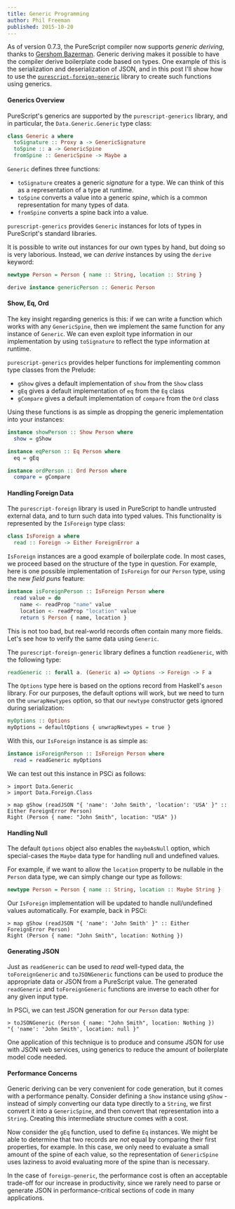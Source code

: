```yaml
---
title: Generic Programming
author: Phil Freeman
published: 2015-10-20
---
```


As of version 0.7.3, the PureScript compiler now supports _generic deriving_, thanks to [Gershom Bazerman](http://gbaz.github.io/). Generic deriving makes it possible to have the compiler derive boilerplate code based on types. One example of this is the serialization and deserialization of JSON, and in this post I'll show how to use the [`purescript-foreign-generic`](https://github.com/paf31/purescript-foreign-generic) library to create such functions using generics.

#### Generics Overview

PureScript's generics are supported by the `purescript-generics` library, and in particular, the `Data.Generic.Generic` type class:

``` haskell
class Generic a where
  toSignature :: Proxy a -> GenericSignature
  toSpine :: a -> GenericSpine
  fromSpine :: GenericSpine -> Maybe a
```

`Generic` defines three functions:

- `toSignature` creates a generic _signature_ for a type. We can think of this as a representation of a type at runtime.
- `toSpine` converts a value into a generic _spine_, which is a common representation for many types of data.
- `fromSpine` converts a spine back into a value.

`purescript-generics` provides `Generic` instances for lots of types in PureScript's standard libraries.

It is possible to write out instances for our own types by hand, but doing so is very laborious. Instead, we can _derive_ instances by using the `derive` keyword:

``` haskell
newtype Person = Person { name :: String, location :: String }

derive instance genericPerson :: Generic Person
```

#### Show, Eq, Ord

The key insight regarding generics is this: if we can write a function which works with any `GenericSpine`, then we implement the same function for any instance of `Generic`. We can even exploit type information in our implementation by using `toSignature` to reflect the type information at runtime.

`purescript-generics` provides helper functions for implementing common type classes from the Prelude:

- `gShow` gives a default implementation of `show` from the `Show` class
- `gEq` gives a default implementation of `eq` from the `Eq` class
- `gCompare` gives a default implementation of `compare` from the `Ord` class

Using these functions is as simple as dropping the generic implementation into your instances:

``` haskell
instance showPerson :: Show Person where
  show = gShow

instance eqPerson :: Eq Person where
  eq = gEq

instance ordPerson :: Ord Person where
  compare = gCompare
```

#### Handling Foreign Data

The `purescript-foreign` library is used in PureScript to handle untrusted external data, and to turn such data into typed values. This functionality is represented by the `IsForeign` type class:

``` haskell
class IsForeign a where
  read :: Foreign -> Either ForeignError a
```

`IsForeign` instances are a good example of boilerplate code. In most cases, we proceed based on the structure of the type in question. For example, here is one possible implementation of `IsForeign` for our `Person` type, using the new _field puns_ feature:

``` haskell
instance isForeignPerson :: IsForeign Person where
  read value = do
    name <- readProp "name" value
    location <- readProp "location" value
    return $ Person { name, location }
```

This is not too bad, but real-world records often contain many more fields. Let's see how to verify the same data using `Generic`.

The `purescript-foreign-generic` library defines a function `readGeneric`, with the following type:

``` haskell
readGeneric :: forall a. (Generic a) => Options -> Foreign -> F a
```

The `Options` type here is based on the options record from Haskell's `aeson` library. For our purposes, the default options will work, but we need to turn on the `unwrapNewtypes` option, so that our `newtype` constructor gets ignored during serialization:

``` haskell
myOptions :: Options
myOptions = defaultOptions { unwrapNewtypes = true }
```

With this, our `IsForeign` instance is as simple as:

``` haskell
instance isForeignPerson :: IsForeign Person where
  read = readGeneric myOptions
```

We can test out this instance in PSCi as follows:

```text
> import Data.Generic
> import Data.Foreign.Class

> map gShow (readJSON "{ 'name': 'John Smith', 'location': 'USA' }" :: Either ForeignError Person)
Right (Person { name: "John Smith", location: "USA" })
```

#### Handling Null

The default `Options` object also enables the `maybeAsNull` option, which special-cases the `Maybe` data type for handling null and undefined values.

For example, if we want to allow the `location` property to be nullable in the `Person` data type, we can simply change our type as follows:

``` haskell
newtype Person = Person { name :: String, location :: Maybe String }
```

Our `IsForeign` implementation will be updated to handle null/undefined values automatically. For example, back in PSCi:

```text
> map gShow (readJSON "{ 'name': 'John Smith' }" :: Either ForeignError Person)
Right (Person { name: "John Smith", location: Nothing })
```

#### Generating JSON

Just as `readGeneric` can be used to _read_ well-typed data, the `toForeignGeneric` and `toJSONGeneric` functions can be used to produce the appropriate data or JSON from a PureScript value. The generated `readGeneric` and `toForeignGeneric` functions are inverse to each other for any given input type.

In PSCi, we can test JSON generation for our `Person` data type:

```text
> toJSONGeneric (Person { name: "John Smith", location: Nothing })
"{ 'name': 'John Smith', location: null }"
```

One application of this technique is to produce and consume JSON for use with JSON web services, using generics to reduce the amount of boilerplate model code needed.

#### Performance Concerns

Generic deriving can be very convenient for code generation, but it comes with a performance penalty. Consider defining a `Show` instance using `gShow` - instead of simply converting our data type directly to a `String`, we first convert it into a `GenericSpine`, and then convert that representation into a `String`. Creating this intermediate structure comes with a cost.

Now consider the `gEq` function, used to define `Eq` instances. We might be able to determine that two records are _not_ equal by comparing their first properties, for example. In this case, we only need to evaluate a small amount of the spine of each value, so the representation of `GenericSpine` uses laziness to avoid evaluating more of the spine than is necessary.

In the case of `foreign-generic`, the performance cost is often an acceptable trade-off for our increase in productivity, since we rarely need to parse or generate JSON in performance-critical sections of code in many applications.
